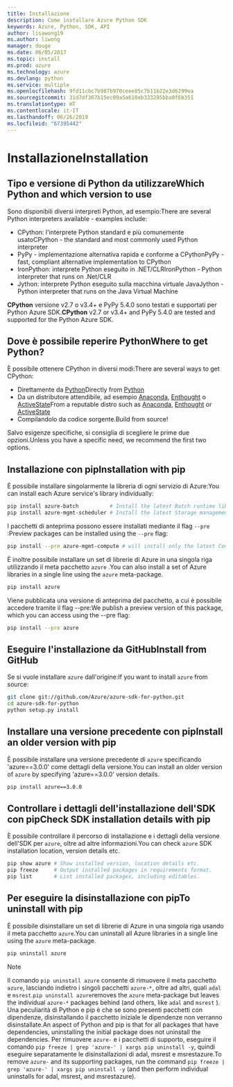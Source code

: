 ```yaml
---
title: Installazione
description: Come installare Azure Python SDK
keywords: Azure, Python, SDK, API
author: lisawong19
ms.author: liwong
manager: douge
ms.date: 06/05/2017
ms.topic: install
ms.prod: azure
ms.technology: azure
ms.devlang: python
ms.service: multiple
ms.openlocfilehash: 9fd11cbc7b987b970ceee85c7b11b22e3d6299ea
ms.sourcegitcommit: 31d7df367b15ec09a5a610eb333295bba0f6b351
ms.translationtype: HT
ms.contentlocale: it-IT
ms.lasthandoff: 06/26/2019
ms.locfileid: "67395442"
---
```

# <a name="installation"></a><span data-ttu-id="d8656-104">Installazione</span><span class="sxs-lookup"><span data-stu-id="d8656-104">Installation</span></span>

## <a name="which-python-and-which-version-to-use"></a><span data-ttu-id="d8656-105">Tipo e versione di Python da utilizzare</span><span class="sxs-lookup"><span data-stu-id="d8656-105">Which Python and which version to use</span></span>

<span data-ttu-id="d8656-106">Sono disponibili diversi interpreti Python, ad esempio:</span><span class="sxs-lookup"><span data-stu-id="d8656-106">There are several Python interpreters available - examples include:</span></span>

* <span data-ttu-id="d8656-107">CPython: l'interprete Python standard e più comunemente usato</span><span class="sxs-lookup"><span data-stu-id="d8656-107">CPython - the standard and most commonly used Python interpreter</span></span>
* <span data-ttu-id="d8656-108">PyPy - implementazione alternativa rapida e conforme a CPython</span><span class="sxs-lookup"><span data-stu-id="d8656-108">PyPy - fast, compliant alternative implementation to CPython</span></span>
* <span data-ttu-id="d8656-109">IronPython: interprete Python eseguito in .NET/CLR</span><span class="sxs-lookup"><span data-stu-id="d8656-109">IronPython - Python interpreter that runs on .Net/CLR</span></span>
* <span data-ttu-id="d8656-110">Jython: interprete Python eseguito sulla macchina virtuale Java</span><span class="sxs-lookup"><span data-stu-id="d8656-110">Jython - Python interpreter that runs on the Java Virtual Machine</span></span>

<span data-ttu-id="d8656-111">**CPython** versione v2.7 o v3.4+ e PyPy 5.4.0 sono testati e supportati per Python Azure SDK.</span><span class="sxs-lookup"><span data-stu-id="d8656-111">**CPython** v2.7 or v3.4+ and PyPy 5.4.0 are tested and supported for the Python Azure SDK.</span></span>

## <a name="where-to-get-python"></a><span data-ttu-id="d8656-112">Dove è possibile reperire Python</span><span class="sxs-lookup"><span data-stu-id="d8656-112">Where to get Python?</span></span>

<span data-ttu-id="d8656-113">È possibile ottenere CPython in diversi modi:</span><span class="sxs-lookup"><span data-stu-id="d8656-113">There are several ways to get CPython:</span></span>

* <span data-ttu-id="d8656-114">Direttamente da [Python](https://www.python.org/)</span><span class="sxs-lookup"><span data-stu-id="d8656-114">Directly from [Python](https://www.python.org/)</span></span>
* <span data-ttu-id="d8656-115">Da un distributore attendibile, ad esempio [Anaconda](https://www.anaconda.com/), [Enthought](https://www.enthought.com/) o [ActiveState](https://www.activestate.com/)</span><span class="sxs-lookup"><span data-stu-id="d8656-115">From a reputable distro such as [Anaconda](https://www.anaconda.com/), [Enthought](https://www.enthought.com/) or [ActiveState](https://www.activestate.com/)</span></span>
* <span data-ttu-id="d8656-116">Compilandolo da codice sorgente.</span><span class="sxs-lookup"><span data-stu-id="d8656-116">Build from source!</span></span>

<span data-ttu-id="d8656-117">Salvo esigenze specifiche, si consiglia di scegliere le prime due opzioni.</span><span class="sxs-lookup"><span data-stu-id="d8656-117">Unless you have a specific need, we recommend the first two options.</span></span>

## <a name="installation-with-pip"></a><span data-ttu-id="d8656-118">Installazione con pip</span><span class="sxs-lookup"><span data-stu-id="d8656-118">Installation with pip</span></span>

<span data-ttu-id="d8656-119">È possibile installare singolarmente la libreria di ogni servizio di Azure:</span><span class="sxs-lookup"><span data-stu-id="d8656-119">You can install each Azure service's library individually:</span></span>

```bash
pip install azure-batch          # Install the latest Batch runtime library
pip install azure-mgmt-scheduler # Install the latest Storage management library
```

<span data-ttu-id="d8656-120">I pacchetti di anteprima possono essere installati mediante il flag `--pre` :</span><span class="sxs-lookup"><span data-stu-id="d8656-120">Preview packages can be installed using the `--pre` flag:</span></span>

```bash
pip install --pre azure-mgmt-compute # will install only the latest Compute Management library
```

<span data-ttu-id="d8656-121">È inoltre possibile installare un set di librerie di Azure in una singola riga utilizzando il meta pacchetto `azure` .</span><span class="sxs-lookup"><span data-stu-id="d8656-121">You can also install a set of Azure libraries in a single line using the `azure` meta-package.</span></span>

```bash
pip install azure
```

<span data-ttu-id="d8656-122">Viene pubblicata una versione di anteprima del pacchetto, a cui è possibile accedere tramite il flag --pre:</span><span class="sxs-lookup"><span data-stu-id="d8656-122">We publish a preview version of this package, which you can access using the --pre flag:</span></span>

```bash
pip install --pre azure
```

## <a name="install-from-github"></a><span data-ttu-id="d8656-123">Eseguire l'installazione da GitHub</span><span class="sxs-lookup"><span data-stu-id="d8656-123">Install from GitHub</span></span>

<span data-ttu-id="d8656-124">Se si vuole installare `azure` dall'origine:</span><span class="sxs-lookup"><span data-stu-id="d8656-124">If you want to install `azure` from source:</span></span>

```bash
git clone git://github.com/Azure/azure-sdk-for-python.git
cd azure-sdk-for-python
python setup.py install
```

## <a name="install-an-older-version-with-pip"></a><span data-ttu-id="d8656-125">Installare una versione precedente con pip</span><span class="sxs-lookup"><span data-stu-id="d8656-125">Install an older version with pip</span></span>
<span data-ttu-id="d8656-126">È possibile installare una versione precedente di `azure` specificando 'azure==3.0.0' come dettagli della versione.</span><span class="sxs-lookup"><span data-stu-id="d8656-126">You can install an older version of `azure` by specifying 'azure==3.0.0' version details.</span></span>
```bash
pip install azure==3.0.0 
```
## <a name="check-sdk-installation-details-with-pip"></a><span data-ttu-id="d8656-127">Controllare i dettagli dell'installazione dell'SDK con pip</span><span class="sxs-lookup"><span data-stu-id="d8656-127">Check SDK installation details with pip</span></span>
<span data-ttu-id="d8656-128">È possibile controllare il percorso di installazione e i dettagli della versione dell'SDK per `azure`, oltre ad altre informazioni.</span><span class="sxs-lookup"><span data-stu-id="d8656-128">You can check `azure` SDK installation location, version details etc.</span></span>
```bash
pip show azure # Show installed version, location details etc.
pip freeze     # Output installed packages in requirements format.
pip list       # List installed packages, including editables.
```
## <a name="to-uninstall-with-pip"></a><span data-ttu-id="d8656-129">Per eseguire la disinstallazione con pip</span><span class="sxs-lookup"><span data-stu-id="d8656-129">To uninstall with pip</span></span>
<span data-ttu-id="d8656-130">È possibile disinstallare un set di librerie di Azure in una singola riga usando il meta pacchetto `azure`.</span><span class="sxs-lookup"><span data-stu-id="d8656-130">You can uninstall all Azure libraries in a single line using the `azure` meta-package.</span></span>
```bash
pip uninstall azure 
```
> [!NOTE]
> <span data-ttu-id="d8656-131">Il comando `pip uninstall azure` consente di rimuovere il meta pacchetto `azure`, lasciando indietro i singoli pacchetti `azure-*`, oltre ad altri, quali `adal` e `msrest`.</span><span class="sxs-lookup"><span data-stu-id="d8656-131">`pip uninstall azure`removes the `azure` meta-package but leaves the individual `azure-*` packages behind (and others, like `adal` and `msrest` ).</span></span> <span data-ttu-id="d8656-132">Una peculiarità di Python e pip è che se sono presenti pacchetti con dipendenze, disinstallando il pacchetto iniziale le dipendenze non verranno disinstallate.</span><span class="sxs-lookup"><span data-stu-id="d8656-132">An aspect of Python and pip is that for all packages that have dependencies, uninstalling the initial package does not uninstall the dependencies.</span></span> <span data-ttu-id="d8656-133">Per rimuovere `azure-` e i pacchetti di supporto, eseguire il comando `pip freeze | grep 'azure-' | xargs pip uninstall -y`, quindi eseguire separatamente le disinstallazioni di adal, msrest e msrestazure.</span><span class="sxs-lookup"><span data-stu-id="d8656-133">To remove `azure-` and its supporting packages, run the command `pip freeze | grep 'azure-' | xargs pip uninstall -y` (and then perform individual uninstalls for adal, msrest, and msrestazure).</span></span>

